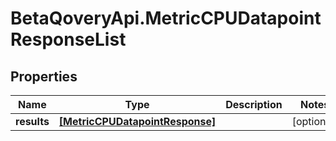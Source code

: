 # BetaQoveryApi.MetricCPUDatapointResponseList

## Properties

Name | Type | Description | Notes
------------ | ------------- | ------------- | -------------
**results** | [**[MetricCPUDatapointResponse]**](MetricCPUDatapointResponse.md) |  | [optional] 


